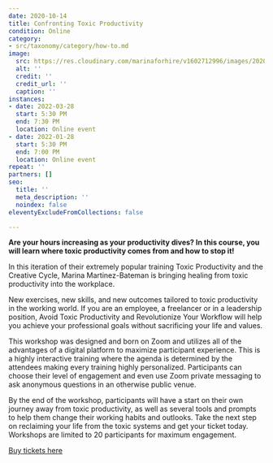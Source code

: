 ```yaml
---
date: 2020-10-14
title: Confronting Toxic Productivity
condition: Online
category:
- src/taxonomy/category/how-to.md
image:
  src: https://res.cloudinary.com/marinaforhire/v1602712996/images/2020/10/marina-two-tone-wall_bomuwr.webp
  alt: ''
  credit: ''
  credit_url: ''
  caption: ''
instances:
- date: 2022-03-28
  start: 5:30 PM
  end: 7:30 PM
  location: Online event
- date: 2022-01-28
  start: 5:30 PM
  end: 7:00 PM
  location: Online event
repeat: ''
partners: []
seo:
  title: ''
  meta_description: ''
  noindex: false
eleventyExcludeFromCollections: false

---
```

**Are your hours increasing as your productivity dives? In this course, you will learn where toxic productivity comes from and how to stop it!**

In this iteration of their extremely popular training Toxic Productivity and the Creative Cycle, Marina Martinez-Bateman is bringing healing from toxic productivity into the workplace.

New exercises, new skills, and new outcomes tailored to toxic productivity in the working world. If you are an employee, a freelancer or in a leadership position, Avoid Toxic Productivity and Revolutionize Your Workflow will help you achieve your professional goals without sacrificing your life and values.

This workshop was designed and born on Zoom and utilizes all of the advantages of a digital platform to maximize participant experience. This is a highly interactive training where the agenda is determined by the attendees making every training highly personalized. Participants can choose their level of engagement and even use Zoom private messaging to ask anonymous questions in an otherwise public venue.

By the end of the workshop, participants will have a start on their own journey away from toxic productivity, as well as several tools and prompts to help them change their working habits and outlooks. Take the next step on reclaiming your life from the toxic systems and get your ticket today. Workshops are limited to 20 participants for maximum engagement.

[Buy tickets here](https://www.eventbrite.com/e/confronting-toxic-productivity-tickets-152786347077?aff=ebdssbeac)